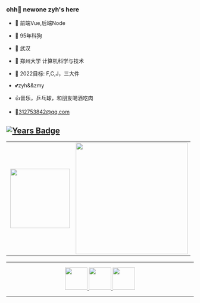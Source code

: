 ### ohh👋 newone zyh's here



- :orange_book:  前端Vue,后端Node

- :pig2: 95年科狗

- :office: 武汉                                                 

- 🏫 郑州大学 计算机科学与技术                                                                  

- :dart: 2022目标: F,C,J，三大件

- :two_hearts:zyh&&zmy

- :thumbsup:音乐，乒乓球，和朋友喝酒吃肉

- :e-mail:312753842@qq.com


[![Years Badge](https://badges.pufler.dev/years/yuhaozhai)](https://badges.pufler.dev) 
---



  <table style="margin-left: auto; margin-right: auto">
        <tr>
            <td>
            <img align="right" height="160" src="https://github-readme-stats.vercel.app/api?username=yuhaozhai&show_icons=true&icon_color=5cb3cc&text_color=ee3f4d&bg_color=ffffff&hide_title=true" />
            </td>
            <td>
               <img src="https://count.getloli.com/get/@yuhaozhai?theme=rule34" width="300" />
            </td>
        </tr>
    </table>

---

<p  align="center">  

 <a href="http://106.15.192.87/" target="_blank">

  <img src="https://img.icons8.com/external-soft-fill-juicy-fish/2x/external-bolt-essentials-soft-fill-soft-fill-juicy-fish.png" width="60px"/>  

</a>  

<a href="https://space.bilibili.com/23169505">

  <img src="https://img.icons8.com/color/2x/bilibili.png" width="60px"/>  

</a>
<a href="https://www.zhihu.com/people/yizhi-you-you-zi">

  <img src="https://img.icons8.com/material-outlined/2x/zhihu.png" width="60px"/>  

</a>

</p>

---


